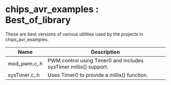 chips_avr_examples : Best_of_library
==================

These are best versions of various utilities used by the projects in chips_avr_examples.  

|        Name         | Description                                                |
|---------------------|------------------------------------------------------------|
|mod_pwm.c,.h | PWM control using Timer0 and includes sysTimer millis() support.|
|sysTimer.c,.h | Uses Timer0 to provide a millis() function.|
